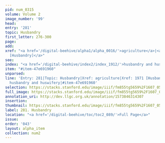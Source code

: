 ```yaml
---
pid: num_0315
volume: Volume 2
image_number: '99'
head: 
entry: '281'
topic: Husbandry
first_letter: 276-300
page: 
add: 
xref: "<a href='/digital-beehive/alpha1/alpha_0016/'>agriculture</a>|<a href='/digital-beehive/toc/toc2_362/'>1971
  [Husbandry]</a>"
see: 
index: "<a href='/digital-beehive/index2/index_1912/'>husbandry and huswifery</a>"
item: "#item-47e691960"
unparsed: 
line: 'Entry: 281|Topic: Husbandry|Xref: agriculture|Xref: 1971 [Husbandry]|Index:
  husbandry and huswifery|#item-47e691960'
selection: https://stacks.stanford.edu/image/iiif/fm855tg5659%2F1607_0566/247,972,3092,862/full/0/default.jpg
full_image: https://stacks.stanford.edu/image/iiif/fm855tg5659%2F1607_0566/full/full/0/default.jpg
annotation_uri: http://dev.llgc.org.uk/annotation/1573846314307
insertion: 
thumbnail: https://stacks.stanford.edu/image/iiif/fm855tg5659%2F1607_0566/247,972,600,180/250,/0/default.jpg
label: 281. Husbandry
location: "<a href='/digital-beehive/toc/toc2_089/'>Full Page</a>"
issue: 
order: '043'
layout: alpha_item
collection: num2
---
```


